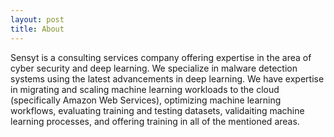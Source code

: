 ```yaml
---
layout: post
title: About
---
```


Sensyt is a consulting services company offering expertise in the area of cyber security and deep learning. We specialize in malware detection systems using the latest advancements in deep learning. We have expertise in migrating and scaling machine learning workloads to the cloud (specifically Amazon Web Services), optimizing machine learning workflows, evaluating training and testing datasets, validaiting machine learning processes, and offering training in all of the mentioned areas.
